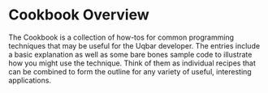 # Cookbook Overview

The Cookbook is a collection of how-tos for common programming techniques that may be useful for the Uqbar developer. The entries include a basic explanation as well as some bare bones sample code to illustrate how you might use the technique. Think of them as individual recipes that can be combined to form the outline for any variety of useful, interesting applications. 